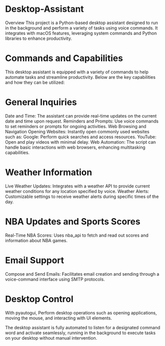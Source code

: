 # Desktop-Assistant

Overview
This project is a Python-based desktop assistant designed to run in the background and perform a variety of tasks using voice commands. It integrates with macOS features, leveraging system commands and Python libraries to enhance productivity.

# Commands and Capabilities

This desktop assistant is equipped with a variety of commands to help automate tasks and streamline productivity. Below are the key capabilities and how they can be utilized:

# General Inquiries

Date and Time: The assistant can provide real-time updates on the current date and time upon request.
Reminders and Prompts: Use voice commands to set reminders or prompts for ongoing activities.
Web Browsing and Navigation
Opening Websites: Instantly open commonly used websites such as:
Google: Perform quick searches and access resources.
YouTube: Open and play videos with minimal delay.
Web Automation: The script can handle basic interactions with web browsers, enhancing multitasking capabilities.

# Weather Information
Live Weather Updates: Integrates with a weather API to provide current weather conditions for any location specified by voice.
Weather Alerts: Customizable settings to receive weather alerts during specific times of the day.

# NBA Updates and Sports Scores
Real-Time NBA Scores: Uses nba_api to fetch and read out scores and information about NBA games.

# Email Support
Compose and Send Emails: Facilitates email creation and sending through a voice-command interface using SMTP protocols.

# Desktop Control 
With pyautogui, Perform desktop operations such as opening applications, moving the mouse, and interacting with UI elements.

The desktop assistant is fully automated to listen for a designated command word and activate seamlessly, running in the background to execute tasks on your desktop without manual intervention.
